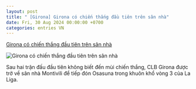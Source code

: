 ```yaml
---
layout: post
title: " [Girona] Girona có chiến thắng đầu tiên trên sân nhà"
date: Fri, 30 Aug 2024 00:00:00 +0700
categories: entries VN
---
```

[Girona có chiến thắng đầu tiên trên sân nhà](https://hanoionline.vn/video/girona-co-chien-thang-dau-tien-tren-san-nha-262181.htm)

![Girona có chiến thắng đầu tiên trên sân nhà](https://cloudvodhn.tek4tv.vn/MAM/attach/upload/30082024124553/0997b57d-1282-444f-b574-e21a430f1d75-233.webp)

Sau hai trận đấu đầu tiên không biết đến mùi chiến thắng, CLB Girona được trở về sân nhà Montivili để tiếp đón Osasuna trong khuôn khổ vòng 3 của La Liga.

